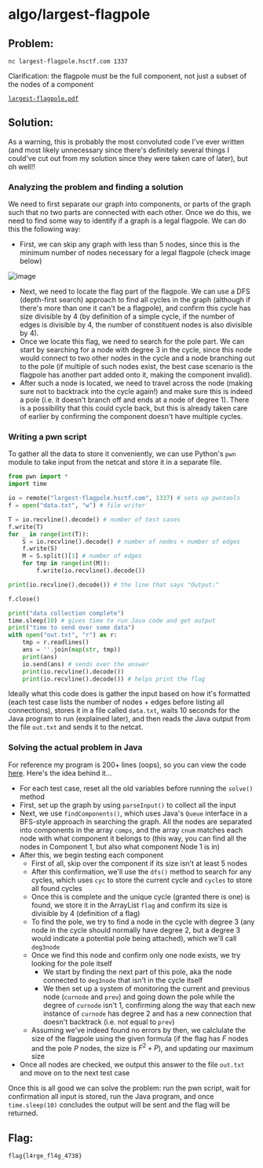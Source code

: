 # algo/largest-flagpole

## Problem: 

`nc largest-flagpole.hsctf.com 1337`

Clarification: the flagpole must be the full component, not just a subset of the nodes of a component

[`largest-flagpole.pdf`](https://hsctf-10-resources.storage.googleapis.com/uploads/f1650b29c45dc27366182907fadb8fdc28d5bc11ed40ce273d6d942dd65bd014/largest-flagpole.pdf)

## Solution: 

As a warning, this is probably the most convoluted code I've ever written (and most likely unnecessary since there's definitely several things I could've cut out from my solution since they were taken care of later), but oh well!!

### Analyzing the problem and finding a solution

We need to first separate our graph into components, or parts of the graph such that no two parts are connected with each other. Once we do this, we need to find some way to identify if a graph is a legal flagpole. We can do this the following way:
- First, we can skip any graph with less than 5 nodes, since this is the minimum number of nodes necessary for a legal flagpole (check image below)

![image](https://github.com/warithr621/HSCTF10-Writeups/assets/64328893/8ab9a24f-47f3-48b4-89a6-542cecc697c1)
- Next, we need to locate the flag part of the flagpole. We can use a DFS (depth-first search) approach to find all cycles in the graph (although if there's more than one it can't be a flagpole), and confirm this cycle has size divisible by 4 (by definition of a simple cycle, if the number of edges is divisible by 4, the number of constituent nodes is also divisible by 4).
- Once we locate this flag, we need to search for the pole part. We can start by searching for a node with degree 3 in the cycle, since this node would connect to two other nodes in the cycle and a node branching out to the pole (if multiple of such nodes exist, the best case scenario is the flagpole has another part added onto it, making the component invalid).
- After such a node is located, we need to travel across the node (making sure not to backtrack into the cycle again!) and make sure this is indeed a pole (i.e. it doesn't branch off and ends at a node of degree 1). There is a possibility that this could cycle back, but this is already taken care of earlier by confirming the component doesn't have multiple cycles.

### Writing a pwn script

To gather all the data to store it conveniently, we can use Python's `pwn` module to take input from the netcat and store it in a separate file.

```Python
from pwn import *
import time

io = remote("largest-flagpole.hsctf.com", 1337) # sets up pwntools
f = open("data.txt", "w") # file writer

T = io.recvline().decode() # number of test cases
f.write(T)
for _ in range(int(T)):
	S = io.recvline().decode() # number of nodes + number of edges
	f.write(S)
	M = S.split()[1] # number of edges
	for tmp in range(int(M)):
		f.write(io.recvline().decode())

print(io.recvline().decode()) # the line that says "Output:"

f.close()

print("data collection complete")
time.sleep(10) # gives time to run Java code and get output
print("time to send over some data")
with open("out.txt", "r") as r:
	tmp = r.readlines()
	ans = ''.join(map(str, tmp)) 
	print(ans)
	io.send(ans) # sends over the answer
	print(io.recvline().decode())
	print(io.recvline().decode()) # helps print the flag
```

Ideally what this code does is gather the input based on how it's formatted (each test case lists the number of nodes + edges before listing all connections), stores it in a file called `data.txt`, waits 10 seconds for the Java program to run (explained later), and then reads the Java output from the file `out.txt` and sends it to the netcat.

### Solving the actual problem in Java

For reference my program is 200+ lines (oops), so you can view the code [here](https://github.com/warithr621/Comp-Programming/blob/main/Other_Contests/HSCTF/HSCTF10/LargestFlagpoleSolver.java). Here's the idea behind it...
- For each test case, reset all the old variables before running the `solve()` method
- First, set up the graph by using `parseInput()` to collect all the input
- Next, we use `findComponents()`, which uses Java's `Queue` interface in a BFS-style approach in searching the graph. All the nodes are separated into components in the array `comps`, and the array `cnum` matches each node with what component it belongs to (this way, you can find all the nodes in Component 1, but also what component Node 1 is in)
- After this, we begin testing each component
  - First of all, skip over the component if its size isn't at least 5 nodes
  - After this confirmation, we'll use the `dfs()` method to search for any cycles, which uses `cyc` to store the current cycle and `cycles` to store all found cycles
  - Once this is complete and the unique cycle (granted there is one) is found, we store it in the ArrayList `flag` and confirm its size is divisible by 4 (definition of a flag)
  - To find the pole, we try to find a node in the cycle with degree 3 (any node in the cycle should normally have degree 2, but a degree 3 would indicate a potential pole being attached), which we'll call `deg3node`
  - Once we find this node and confirm only one node exists, we try looking for the pole itself
    - We start by finding the next part of this pole, aka the node connected to `deg3node` that isn't in the cycle itself
    - We then set up a system of monitoring the current and previous node (`curnode` and `prev`) and going down the pole while the degree of `curnode` isn't 1, confirming along the way that each new instance of `curnode` has degree 2 and has a new connection that doesn't backtrack (i.e. not equal to `prev`)
  - Assuming we've indeed found no errors by then, we calclulate the size of the flagpole using the given formula (if the flag has $F$ nodes and the pole $P$ nodes, the size is $F^2+P$), and updating our maximum size
- Once all nodes are checked, we output this answer to the file `out.txt` and move on to the next test case

Once this is all good we can solve the problem: run the pwn script, wait for confirmation all input is stored, run the Java program, and once `time.sleep(10)` concludes the output will be sent and the flag will be returned.

## Flag:

`flag{l4rge_fl4g_4738}`